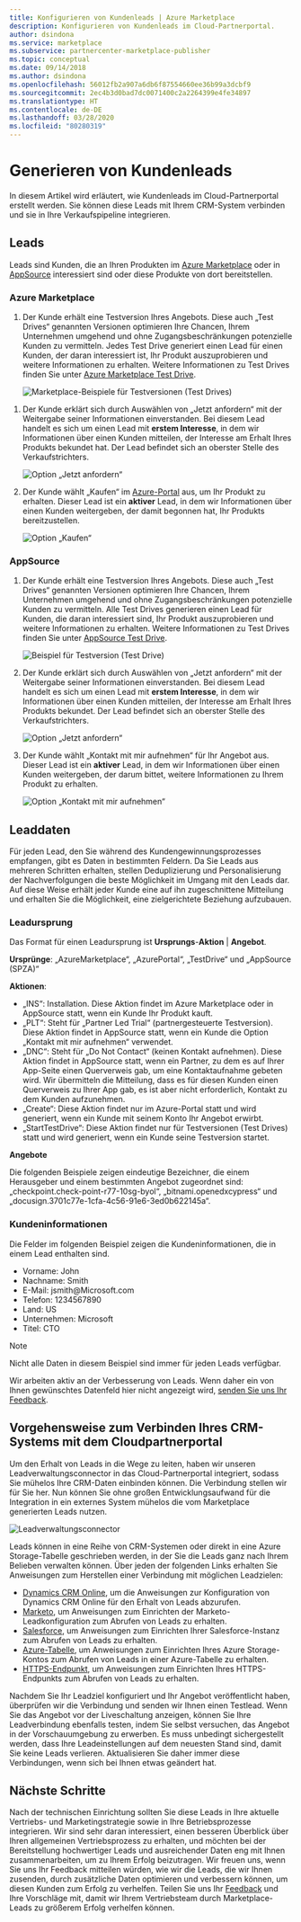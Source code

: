 ```yaml
---
title: Konfigurieren von Kundenleads | Azure Marketplace
description: Konfigurieren von Kundenleads im Cloud-Partnerportal.
author: dsindona
ms.service: marketplace
ms.subservice: partnercenter-marketplace-publisher
ms.topic: conceptual
ms.date: 09/14/2018
ms.author: dsindona
ms.openlocfilehash: 56012fb2a907a6db6f87554660ee36b99a3dcbf9
ms.sourcegitcommit: 2ec4b3d0bad7dc0071400c2a2264399e4fe34897
ms.translationtype: HT
ms.contentlocale: de-DE
ms.lasthandoff: 03/28/2020
ms.locfileid: "80280319"
---
```

<a name="get-customer-leads"></a>Generieren von Kundenleads
==================

In diesem Artikel wird erläutert, wie Kundenleads im Cloud-Partnerportal erstellt werden. Sie können diese Leads mit Ihrem CRM-System verbinden und sie in Ihre Verkaufspipeline integrieren.

## <a name="leads"></a>Leads

Leads sind Kunden, die an Ihren Produkten im [Azure Marketplace](https://azuremarketplace.microsoft.com/) oder in [AppSource](https://appsource.microsoft.com) interessiert sind oder diese Produkte von dort bereitstellen.

### <a name="azure-marketplace"></a>Azure Marketplace

1.  Der Kunde erhält eine Testversion Ihres Angebots. Diese auch „Test Drives“ genannten Versionen optimieren Ihre Chancen, Ihrem Unternehmen umgehend und ohne Zugangsbeschränkungen potenzielle Kunden zu vermitteln. Jedes Test Drive generiert einen Lead für einen Kunden, der daran interessiert ist, Ihr Produkt auszuprobieren und weitere Informationen zu erhalten. Weitere Informationen zu Test Drives finden Sie unter [Azure Marketplace Test Drive](https://azuremarketplace.azureedge.net/documents/azure-marketplace-test-drive-program.pdf).

    ![Marketplace-Beispiele für Testversionen (Test Drives)](./media/cloud-partner-portal-get-customer-leads/test-drive-offer.png)
 

<!-- -->

1. Der Kunde erklärt sich durch Auswählen von „Jetzt anfordern“ mit der Weitergabe seiner Informationen einverstanden. Bei diesem Lead handelt es sich um einen Lead mit **erstem Interesse**, in dem wir Informationen über einen Kunden mitteilen, der Interesse am Erhalt Ihres Produkts bekundet hat. Der Lead befindet sich an oberster Stelle des Verkaufstrichters.

   ![Option „Jetzt anfordern“](./media/cloud-partner-portal-get-customer-leads/get-it-now-button.png)

1. Der Kunde wählt „Kaufen“ im [Azure-Portal](https://portal.azure.com/) aus, um Ihr Produkt zu erhalten. Dieser Lead ist ein **aktiver** Lead, in dem wir Informationen über einen Kunden weitergeben, der damit begonnen hat, Ihr Produkts bereitzustellen.

   ![Option „Kaufen“](./media/cloud-partner-portal-get-customer-leads/purchase-button.png)


### <a name="appsource"></a>AppSource

1.  Der Kunde erhält eine Testversion Ihres Angebots. Diese auch „Test Drives“ genannten Versionen optimieren Ihre Chancen, Ihrem Unternehmen umgehend und ohne Zugangsbeschränkungen potenzielle Kunden zu vermitteln. Alle Test Drives generieren einen Lead für Kunden, die daran interessiert sind, Ihr Produkt auszuprobieren und weitere Informationen zu erhalten. Weitere Informationen zu Test Drives finden Sie unter [AppSource Test Drive](https://appsource.microsoft.com/blogs/want-to-try-an-app-take-a-test-drive).

    ![Beispiel für Testversion (Test Drive)](./media/cloud-partner-portal-get-customer-leads/test-drive-offer-2.png)

2.  Der Kunde erklärt sich durch Auswählen von „Jetzt anfordern“ mit der Weitergabe seiner Informationen einverstanden. Bei diesem Lead handelt es sich um einen Lead mit **erstem Interesse**, in dem wir Informationen über einen Kunden mitteilen, der Interesse am Erhalt Ihres Produkts bekundet. Der Lead befindet sich an oberster Stelle des Verkaufstrichters.

      ![Option „Jetzt anfordern“](./media/cloud-partner-portal-get-customer-leads/get-it-now-button-2.png)


3.  Der Kunde wählt „Kontakt mit mir aufnehmen“ für Ihr Angebot aus. Dieser Lead ist ein **aktiver** Lead, in dem wir Informationen über einen Kunden weitergeben, der darum bittet, weitere Informationen zu Ihrem Produkt zu erhalten.

    ![Option „Kontakt mit mir aufnehmen“](./media/cloud-partner-portal-get-customer-leads/contact-me-image.png)

<a name="lead-data"></a>Leaddaten
---------

Für jeden Lead, den Sie während des Kundengewinnungsprozesses empfangen, gibt es Daten in bestimmten Feldern. Da Sie Leads aus mehreren Schritten erhalten, stellen Deduplizierung und Personalisierung der Nachverfolgungen die beste Möglichkeit im Umgang mit den Leads dar. Auf diese Weise erhält jeder Kunde eine auf ihn zugeschnittene Mitteilung und erhalten Sie die Möglichkeit, eine zielgerichtete Beziehung aufzubauen.

### <a name="lead-source"></a>Leadursprung

Das Format für einen Leadursprung ist **Ursprungs**-**Aktion** |  **Angebot**.

**Ursprünge**: „AzureMarketplace“, „AzurePortal“, „TestDrive“ und „AppSource (SPZA)“

**Aktionen**:
- „INS“: Installation. Diese Aktion findet im Azure Marketplace oder in AppSource statt, wenn ein Kunde Ihr Produkt kauft.
- „PLT“: Steht für „Partner Led Trial“ (partnergesteuerte Testversion). Diese Aktion findet in AppSource statt, wenn ein Kunde die Option „Kontakt mit mir aufnehmen“ verwendet.
- „DNC“: Steht für „Do Not Contact“ (keinen Kontakt aufnehmen). Diese Aktion findet in AppSource statt, wenn ein Partner, zu dem es auf Ihrer App-Seite einen Querverweis gab, um eine Kontaktaufnahme gebeten wird. Wir übermitteln die Mitteilung, dass es für diesen Kunden einen Querverweis zu Ihrer App gab, es ist aber nicht erforderlich, Kontakt zu dem Kunden aufzunehmen.
- „Create“: Diese Aktion findet nur im Azure-Portal statt und wird generiert, wenn ein Kunde mit seinem Konto Ihr Angebot erwirbt.
- „StartTestDrive“: Diese Aktion findet nur für Testversionen (Test Drives) statt und wird generiert, wenn ein Kunde seine Testversion startet.

**Angebote**

Die folgenden Beispiele zeigen eindeutige Bezeichner, die einem Herausgeber und einem bestimmten Angebot zugeordnet sind: „checkpoint.check-point-r77-10sg-byol“, „bitnami.openedxcypress“ und „docusign.3701c77e-1cfa-4c56-91e6-3ed0b622145a“.


### <a name="customer-info"></a>Kundeninformationen

Die Felder im folgenden Beispiel zeigen die Kundeninformationen, die in einem Lead enthalten sind.
- Vorname: John
- Nachname: Smith
- E-Mail: jsmith\@Microsoft.com
- Telefon: 1234567890
- Land: US
- Unternehmen: Microsoft
- Titel: CTO

>[!Note]
>Nicht alle Daten in diesem Beispiel sind immer für jeden Leads verfügbar.

Wir arbeiten aktiv an der Verbesserung von Leads. Wenn daher ein von Ihnen gewünschtes Datenfeld hier nicht angezeigt wird, [senden Sie uns Ihr Feedback](mailto:AzureMarketOnboard@microsoft.com).

<a name="how-to-connect-your-crm-system-with-the-cloud-partner-portal"></a>Vorgehensweise zum Verbinden Ihres CRM-Systems mit dem Cloudpartnerportal
------------------------------------------------------------

Um den Erhalt von Leads in die Wege zu leiten, haben wir unseren Leadverwaltungsconnector in das Cloud-Partnerportal integriert, sodass Sie mühelos Ihre CRM-Daten einbinden können. Die Verbindung stellen wir für Sie her. Nun können Sie ohne großen Entwicklungsaufwand für die Integration in ein externes System mühelos die vom Marketplace generierten Leads nutzen.

![Leadverwaltungsconnector](./media/cloud-partner-portal-get-customer-leads/lead-management-connector.png)

Leads können in eine Reihe von CRM-Systemen oder direkt in eine Azure Storage-Tabelle geschrieben werden, in der Sie die Leads ganz nach Ihrem Belieben verwalten können. Über jeden der folgenden Links erhalten Sie Anweisungen zum Herstellen einer Verbindung mit möglichen Leadzielen:

-   [Dynamics CRM Online](./cloud-partner-portal-lead-management-instructions-dynamics.md), um die Anweisungen zur Konfiguration von Dynamics CRM Online für den Erhalt von Leads abzurufen.
-   [Marketo](./cloud-partner-portal-lead-management-instructions-marketo.md), um Anweisungen zum Einrichten der Marketo-Leadkonfiguration zum Abrufen von Leads zu erhalten.
-    [Salesforce](./cloud-partner-portal-lead-management-instructions-salesforce.md), um Anweisungen zum Einrichten Ihrer Salesforce-Instanz zum Abrufen von Leads zu erhalten.
-    [Azure-Tabelle](./cloud-partner-portal-lead-management-instructions-azure-table.md), um Anweisungen zum Einrichten Ihres Azure Storage-Kontos zum Abrufen von Leads in einer Azure-Tabelle zu erhalten.
-   [HTTPS-Endpunkt](./cloud-partner-portal-lead-management-instructions-https.md), um Anweisungen zum Einrichten Ihres HTTPS-Endpunkts zum Abrufen von Leads zu erhalten.

Nachdem Sie Ihr Leadziel konfiguriert und Ihr Angebot veröffentlicht haben, überprüfen wir die Verbindung und senden wir Ihnen einen Testlead. Wenn Sie das Angebot vor der Liveschaltung anzeigen, können Sie Ihre Leadverbindung ebenfalls testen, indem Sie selbst versuchen, das Angebot in der Vorschauumgebung zu erwerben. Es muss unbedingt sichergestellt werden, dass Ihre Leadeinstellungen auf dem neuesten Stand sind, damit Sie keine Leads verlieren. Aktualisieren Sie daher immer diese Verbindungen, wenn sich bei Ihnen etwas geändert hat.

<a name="what-next"></a>Nächste Schritte
----------

Nach der technischen Einrichtung sollten Sie diese Leads in Ihre aktuelle Vertriebs- und Marketingstrategie sowie in Ihre Betriebsprozesse integrieren. Wir sind sehr daran interessiert, einen besseren Überblick über Ihren allgemeinen Vertriebsprozess zu erhalten, und möchten bei der Bereitstellung hochwertiger Leads und ausreichender Daten eng mit Ihnen zusammenarbeiten, um zu Ihrem Erfolg beizutragen. Wir freuen uns, wenn Sie uns Ihr Feedback mitteilen würden, wie wir die Leads, die wir Ihnen zusenden, durch zusätzliche Daten optimieren und verbessern können, um diesen Kunden zum Erfolg zu verhelfen. Teilen Sie uns Ihr [Feedback](mailto:AzureMarketOnboard@microsoft.com) und Ihre Vorschläge mit, damit wir Ihrem Vertriebsteam durch Marketplace-Leads zu größerem Erfolg verhelfen können.
